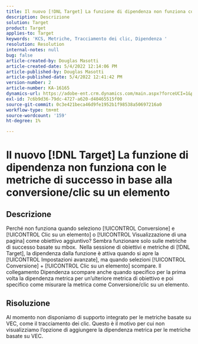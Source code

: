 ```yaml
---
title: Il nuovo [!DNL Target] La funzione di dipendenza non funziona con le metriche di successo in base alla conversione/clic su un elemento
description: Descrizione
solution: Target
product: Target
applies-to: Target
keywords: 'KCS, Metriche, Tracciamento dei clic, Dipendenza '
resolution: Resolution
internal-notes: null
bug: false
article-created-by: Douglas Masotti
article-created-date: 5/4/2022 12:14:06 PM
article-published-by: Douglas Masotti
article-published-date: 5/4/2022 12:41:42 PM
version-number: 2
article-number: KA-16165
dynamics-url: https://adobe-ent.crm.dynamics.com/main.aspx?forceUCI=1&pagetype=entityrecord&etn=knowledgearticle&id=3d4781ad-a3cb-ec11-a7b6-6045bd00d7cd
exl-id: 7c6b9d36-79dc-4727-a620-d40465515f00
source-git-commit: 0c3e421beca46d9fe1952b1f98538a50697216a0
workflow-type: tm+mt
source-wordcount: '159'
ht-degree: 1%

---
```


# Il nuovo [!DNL Target] La funzione di dipendenza non funziona con le metriche di successo in base alla conversione/clic su un elemento

## Descrizione


Perché non funziona quando seleziono [!UICONTROL Conversione] e [!UICONTROL Clic su un elemento] o [!UICONTROL Visualizzazione di una pagina] come obiettivo aggiuntivo? Sembra funzionare solo sulle metriche di successo basate su mbox. 
Nella sessione di obiettivi e metriche di [!DNL Target], la dipendenza dalla funzione è attiva quando si apre la [!UICONTROL Impostazioni avanzate], ma quando selezioni [!UICONTROL Conversione] + [!UICONTROL Clic su un elemento] scompare. Il collegamento Dipendenza scompare anche quando specifico per la prima volta la dipendenza metrica per un’ulteriore metrica di obiettivo e poi specifico come misurare la metrica come Conversione/clic su un elemento.


## Risoluzione


Al momento non disponiamo di supporto integrato per le metriche basate su VEC, come il tracciamento dei clic. Questo è il motivo per cui non visualizziamo l’opzione di aggiungere la dipendenza metrica per le metriche basate su VEC.
